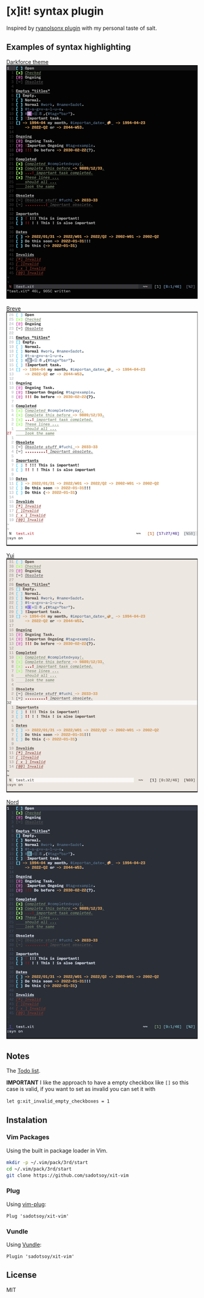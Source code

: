 # [x]it! syntax plugin

Inspired by [ryanolsonx plugin](https://github.com/ryanolsonx/vim-xit) with my personal taste of salt.

## Examples of syntax highlighting

[Darkforce theme](https://github.com/sadotsoy/darkforce-vim)
![Darkforce](./images/darkforce.png)

[Breve](https://github.com/AlessandroYorba/Breve)
![Breve](./images/breve.png)

[Yui](https://github.com/cideM/yui)
![Yui](./images/yui.png)

[Nord](https://github.com/arcticicestudio/nord-vim)
![Nord](./images/nord.png)

## Notes

The [Todo list](todo.xit).

**IMPORTANT** I like the approach to have a empty checkbox like `[]` so this case is valid, if you want to set as invalid you can set it with

`let g:xit_invalid_empty_checkboxes = 1`


## Instalation

### Vim Packages

Using the built in package loader in Vim.

```bash
mkdir -p ~/.vim/pack/3rd/start
cd ~/.vim/pack/3rd/start
git clone https://github.com/sadotsoy/xit-vim
```

### Plug

Using [vim-plug](https://github.com/junegunn/vim-plug):

```viml
Plug 'sadotsoy/xit-vim'
```

### Vundle

Using [Vundle](https://github.com/VundleVim/Vundle.vim): 

```viml
Plugin 'sadotsoy/xit-vim'
```

## License

MIT
